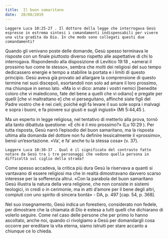 ```yaml
---
title:  Il buon samaritano
date:  20/08/2019
---
```


`Leggere Luca 10:25-27 . Il dottore della legge che interrogava Gesù espresse in estrema sintesi i comandamenti indispensabili per vivere una vita gradita da Dio. In che modo sono collegati questi due comandamenti?`

Quando gli venivano poste delle domande, Gesù spesso terminava le risposte con un finale piuttosto diverso rispetto alle aspettative di chi lo interrogava. Rispondendo alla disposizione di Levitico 19:18 , «amerai il prossimo tuo come te stesso», sembra che molti dei religiosi del suo tempo dedicassero energie e tempo a stabilire la portata e i limiti di questo principio. Gesù aveva già provato ad allargare la comprensione di questo termine nei suoi discepoli, esortandoli non solo ad amare il loro prossimo, ma chiunque in senso lato. «Ma io vi dico: amate i vostri nemici [benedite coloro che vi maledicono, fate del bene a quelli che vi odiano] e pregate per quelli [che vi maltrattano e] che vi perseguitano, affinché siate figli del Padre vostro che è nei cieli; poiché egli fa levare il suo sole sopra i malvagi e sopra i buoni, e fa piovere sui giusti e sugli ingiusti» (Mt 5:44,45 ).

Ma un esperto in legge religiosa, nel tentativo di metterlo alla prova, tornò alla tanto dibattuta questione: «E chi è il mio prossimo?» (Lu 10:29 ). Per tutta risposta, Gesù narrò l’episodio del buon samaritano, ma la risposta ultima alla domanda del dottore non fu definire lessicalmente il «prossimo», bensì un’esortazione. «Va’, e fa’ anche tu la stessa cosa» (v. 37).

`Leggere Luca 10:30-37 . Qual è il significato del contrasto fatto notare da Gesù tra i tre personaggi che vedono quella persona in difficoltà sul ciglio della strada?`

Come spesso accadeva, la critica più dura Gesù la riservava a quanti si vantavano di essere religiosi ma che in realtà dimostravano davvero scarso interesse per la sofferenza altrui. «Con la parabola del buon samaritano Gesù illustra la natura della vera religione, che non consiste in sistemi teologici, in credi o in cerimonie, ma in atti d’amore per il bene degli altri, compiuti con uno spirito di sincera bontà» - DA, p. 497 [cap. 54, p. 368].

Nel suo insegnamento, Gesù indica un forestiero, considerato non fedele, per dimostrare che la chiamata di Dio è estesa a tutti quelli che dichiarano di volerlo seguire. Come nel caso delle persone che per primo lo hanno ascoltato, anche noi, quando ci rivolgiamo a Gesù per domandargli cosa occorre per ereditare la vita eterna, siamo istruiti per stare accanto a chiunque ce lo chieda.